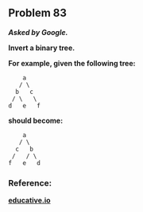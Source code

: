 ## Problem 83

***Asked by Google.***

**Invert a binary tree.**

**For example, given the following tree:**
```
    a
   / \
  b   c
 / \   \
d   e   f
```
**should become:**
```
    a
   / \
  c   b
 /   / \
f   e   d
```

### Reference:
**[educative.io](https://www.educative.io/edpresso/how-to-invert-a-binary-tree)**
